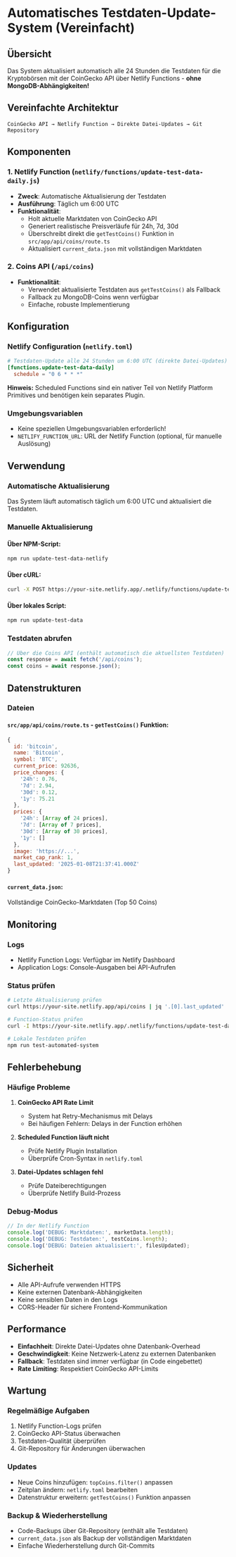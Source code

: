 # Automatisches Testdaten-Update-System (Vereinfacht)

## Übersicht

Das System aktualisiert automatisch alle 24 Stunden die Testdaten für die Kryptobörsen mit der CoinGecko API über Netlify Functions - **ohne MongoDB-Abhängigkeiten!**

## Vereinfachte Architektur
```
CoinGecko API → Netlify Function → Direkte Datei-Updates → Git Repository
```

## Komponenten

### 1. Netlify Function (`netlify/functions/update-test-data-daily.js`)
- **Zweck**: Automatische Aktualisierung der Testdaten
- **Ausführung**: Täglich um 6:00 UTC
- **Funktionalität**:
  - Holt aktuelle Marktdaten von CoinGecko API
  - Generiert realistische Preisverläufe für 24h, 7d, 30d
  - Überschreibt direkt die `getTestCoins()` Funktion in `src/app/api/coins/route.ts`
  - Aktualisiert `current_data.json` mit vollständigen Marktdaten

### 2. Coins API (`/api/coins`)
- **Funktionalität**: 
  - Verwendet aktualisierte Testdaten aus `getTestCoins()` als Fallback
  - Fallback zu MongoDB-Coins wenn verfügbar
  - Einfache, robuste Implementierung

## Konfiguration

### Netlify Configuration (`netlify.toml`)
```toml
# Testdaten-Update alle 24 Stunden um 6:00 UTC (direkte Datei-Updates)
[functions.update-test-data-daily]
  schedule = "0 6 * * *"
```

**Hinweis:** Scheduled Functions sind ein nativer Teil von Netlify Platform Primitives und benötigen kein separates Plugin.

### Umgebungsvariablen
- Keine speziellen Umgebungsvariablen erforderlich!
- `NETLIFY_FUNCTION_URL`: URL der Netlify Function (optional, für manuelle Auslösung)

## Verwendung

### Automatische Aktualisierung
Das System läuft automatisch täglich um 6:00 UTC und aktualisiert die Testdaten.

### Manuelle Aktualisierung

#### Über NPM-Script:
```bash
npm run update-test-data-netlify
```

#### Über cURL:
```bash
curl -X POST https://your-site.netlify.app/.netlify/functions/update-test-data-daily
```

#### Über lokales Script:
```bash
npm run update-test-data
```

### Testdaten abrufen
```javascript
// Über die Coins API (enthält automatisch die aktuellsten Testdaten)
const response = await fetch('/api/coins');
const coins = await response.json();
```

## Datenstrukturen

### Dateien

#### `src/app/api/coins/route.ts` - `getTestCoins()` Funktion:
```javascript
{
  id: 'bitcoin',
  name: 'Bitcoin',
  symbol: 'BTC',
  current_price: 92636,
  price_changes: {
    '24h': 0.76,
    '7d': 2.94,
    '30d': 0.12,
    '1y': 75.21
  },
  prices: {
    '24h': [Array of 24 prices],
    '7d': [Array of 7 prices],
    '30d': [Array of 30 prices],
    '1y': []
  },
  image: 'https://...',
  market_cap_rank: 1,
  last_updated: '2025-01-08T21:37:41.000Z'
}
```

#### `current_data.json`:
Vollständige CoinGecko-Marktdaten (Top 50 Coins)

## Monitoring

### Logs
- Netlify Function Logs: Verfügbar im Netlify Dashboard
- Application Logs: Console-Ausgaben bei API-Aufrufen

### Status prüfen
```bash
# Letzte Aktualisierung prüfen
curl https://your-site.netlify.app/api/coins | jq '.[0].last_updated'

# Function-Status prüfen
curl -I https://your-site.netlify.app/.netlify/functions/update-test-data-daily

# Lokale Testdaten prüfen
npm run test-automated-system
```

## Fehlerbehebung

### Häufige Probleme

1. **CoinGecko API Rate Limit**
   - System hat Retry-Mechanismus mit Delays
   - Bei häufigen Fehlern: Delays in der Function erhöhen

2. **Scheduled Function läuft nicht**
   - Prüfe Netlify Plugin Installation
   - Überprüfe Cron-Syntax in `netlify.toml`

3. **Datei-Updates schlagen fehl**
   - Prüfe Dateiberechtigungen
   - Überprüfe Netlify Build-Prozess

### Debug-Modus
```javascript
// In der Netlify Function
console.log('DEBUG: Marktdaten:', marketData.length);
console.log('DEBUG: Testdaten:', testCoins.length);
console.log('DEBUG: Dateien aktualisiert:', filesUpdated);
```

## Sicherheit

- Alle API-Aufrufe verwenden HTTPS
- Keine externen Datenbank-Abhängigkeiten
- Keine sensiblen Daten in den Logs
- CORS-Header für sichere Frontend-Kommunikation

## Performance

- **Einfachheit**: Direkte Datei-Updates ohne Datenbank-Overhead
- **Geschwindigkeit**: Keine Netzwerk-Latenz zu externen Datenbanken
- **Fallback**: Testdaten sind immer verfügbar (in Code eingebettet)
- **Rate Limiting**: Respektiert CoinGecko API-Limits

## Wartung

### Regelmäßige Aufgaben
1. Netlify Function-Logs prüfen
2. CoinGecko API-Status überwachen
3. Testdaten-Qualität überprüfen
4. Git-Repository für Änderungen überwachen

### Updates
- Neue Coins hinzufügen: `topCoins.filter()` anpassen
- Zeitplan ändern: `netlify.toml` bearbeiten
- Datenstruktur erweitern: `getTestCoins()` Funktion anpassen

### Backup & Wiederherstellung
- Code-Backups über Git-Repository (enthält alle Testdaten)
- `current_data.json` als Backup der vollständigen Marktdaten
- Einfache Wiederherstellung durch Git-Commits 